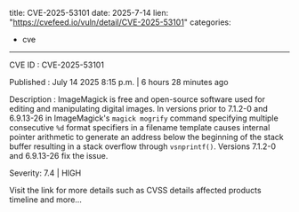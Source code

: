  
title: CVE-2025-53101
date: 2025-7-14
lien: "https://cvefeed.io/vuln/detail/CVE-2025-53101"
categories:
  - cve
---

CVE ID : CVE-2025-53101

Published :  July 14
2025
8:15 p.m. | 6 hours
28 minutes ago

Description : ImageMagick is free and open-source software used for editing and manipulating digital images. In versions prior to 7.1.2-0 and 6.9.13-26
in ImageMagick's `magick mogrify` command
specifying multiple consecutive `%d` format specifiers in a filename template causes internal pointer arithmetic to generate an address below the beginning of the stack buffer
resulting in a stack overflow through `vsnprintf()`. Versions 7.1.2-0 and 6.9.13-26 fix the issue.

Severity: 7.4 | HIGH

Visit the link for more details
such as CVSS details
affected products
timeline
and more...
